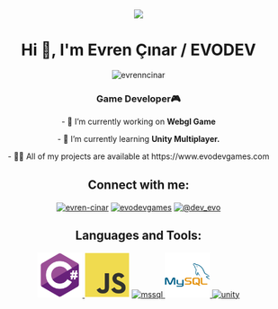 <div align="center"><img align="center" src = "https://i.hizliresim.com/psfn98c.png"></img></div>
<h1 align="center">Hi 👋, I'm Evren Çınar / EVODEV</h1>
<p align="center"> <img src="https://komarev.com/ghpvc/?username=evrenncinar&label=Profile%20views&color=0e75b6&style=flat" alt="evrenncinar" /> </p>
<h3 align="center">Game Developer🎮</h3>

<p align="center">- 🔭 I’m currently working on <b>Webgl Game</b></p>
<p align="center">- 🌱 I’m currently learning <b>Unity Multiplayer.</b></p>
<p align="center">- 👨‍💻 All of my projects are available at https://www.evodevgames.com</p>

<h2 align="center">Connect with me:</h2>
<p align="center">
<a href="https://linkedin.com/in/evren-cinar" target="blank"><img align="center" src="https://raw.githubusercontent.com/rahuldkjain/github-profile-readme-generator/master/src/images/icons/Social/linked-in-alt.svg" alt="evren-cinar" height="60" width="80" /></a>
<a href="https://instagram.com/evodevgames" target="blank"><img align="center" src="https://raw.githubusercontent.com/rahuldkjain/github-profile-readme-generator/master/src/images/icons/Social/instagram.svg" alt="evodevgames" height="60" width="80" /></a>
<a href="https://www.youtube.com/@dev_evo" target="blank"><img align="center" src="https://raw.githubusercontent.com/rahuldkjain/github-profile-readme-generator/master/src/images/icons/Social/youtube.svg" alt="@dev_evo" height="60" width="80" /></a>
</p>

<h2 align="center">Languages and Tools:</h2>
<p align="center"> 
<a href="https://www.w3schools.com/cs/" target="_blank" rel="noreferrer"> <img src="https://raw.githubusercontent.com/devicons/devicon/master/icons/csharp/csharp-original.svg" alt="csharp" width="80" height="80"/> </a>
<a href="https://developer.mozilla.org/en-US/docs/Web/JavaScript" target="_blank" rel="noreferrer"> <img src="https://raw.githubusercontent.com/devicons/devicon/master/icons/javascript/javascript-original.svg" alt="javascript" width="80" height="80"/></a>
<a href="https://www.microsoft.com/en-us/sql-server" target="_blank" rel="noreferrer"> <img src="https://www.svgrepo.com/show/303229/microsoft-sql-server-logo.svg" alt="mssql" width="80" height="80"/> </a> 
<a href="https://www.mysql.com/" target="_blank" rel="noreferrer"> <img src="https://raw.githubusercontent.com/devicons/devicon/master/icons/mysql/mysql-original-wordmark.svg" alt="mysql" width="80" height="80"/> </a> 
<a href="https://unity.com/" target="_blank" rel="noreferrer"> <img src="https://camo.githubusercontent.com/62c8bf85525d017f0be9c911102a0bbcc1db510d4bbe6a2daedb915716e75357/68747470733a2f2f692e726564642e69742f747533677436797366787137312e706e67" alt="unity" width="80" height="80"/> </a> 
</p>
